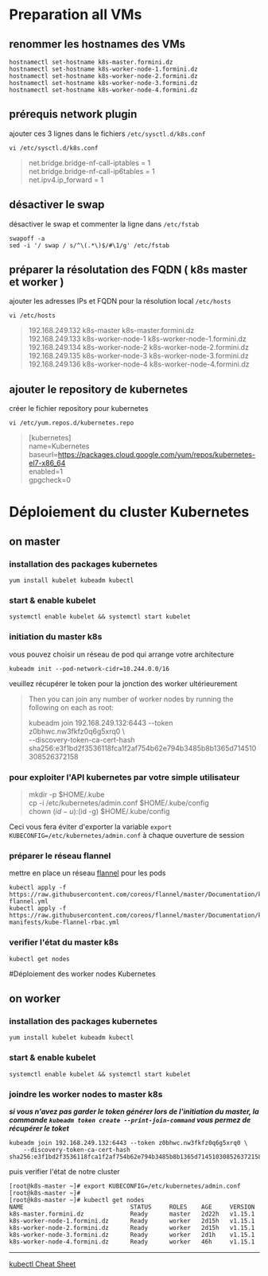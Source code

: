 # Preparation all VMs
## renommer les hostnames des VMs
```shell
hostnamectl set-hostname k8s-master.formini.dz
hostnamectl set-hostname k8s-worker-node-1.formini.dz
hostnamectl set-hostname k8s-worker-node-2.formini.dz
hostnamectl set-hostname k8s-worker-node-3.formini.dz
hostnamectl set-hostname k8s-worker-node-4.formini.dz
```
## prérequis network plugin
ajouter ces 3 lignes dans le fichiers `/etc/sysctl.d/k8s.conf`
```shell
vi /etc/sysctl.d/k8s.conf
```
>net.bridge.bridge-nf-call-iptables = 1  
>net.bridge.bridge-nf-call-ip6tables = 1  
>net.ipv4.ip_forward = 1  

## désactiver le swap
désactiver le swap et commenter la ligne dans `/etc/fstab`
```shell
swapoff -a
sed -i '/ swap / s/^\(.*\)$/#\1/g' /etc/fstab
```

## préparer la résolutation des FQDN ( k8s master et worker )
ajouter les adresses IPs et FQDN pour la résolution local `/etc/hosts`
```shell
vi /etc/hosts
```
>192.168.249.132		k8s-master			    k8s-master.formini.dz  
>192.168.249.133		k8s-worker-node-1	  k8s-worker-node-1.formini.dz  
>192.168.249.134		k8s-worker-node-2	  k8s-worker-node-2.formini.dz  
>192.168.249.135		k8s-worker-node-3	  k8s-worker-node-3.formini.dz  
>192.168.249.136		k8s-worker-node-4	  k8s-worker-node-4.formini.dz  

## ajouter le repository de kubernetes
créer le fichier repository pour kubernetes
```shell
vi /etc/yum.repos.d/kubernetes.repo
```
>[kubernetes]  
>name=Kubernetes  
>baseurl=https://packages.cloud.google.com/yum/repos/kubernetes-el7-x86_64  
>enabled=1  
>gpgcheck=0  

# Déploiement du cluster Kubernetes
## on master
### installation des packages kubernetes
```shell
yum install kubelet kubeadm kubectl
```
### start & enable kubelet
```shell
systemctl enable kubelet && systemctl start kubelet
```
### initiation du master k8s
vous pouvez choisir un réseau de pod qui arrange votre architecture
```shell
kubeadm init --pod-network-cidr=10.244.0.0/16
```
veuillez récupérer le token pour la jonction des worker ultérieurement 
>Then you can join any number of worker nodes by running the following on each as root:  
>  
>kubeadm join 192.168.249.132:6443 --token z0bhwc.nw3fkfz0q6g5xrq0 \  
>    --discovery-token-ca-cert-hash sha256:e3f1bd2f3536118fca1f2af754b62e794b3485b8b1365d714510308526372158     

### pour exploiter l'API kubernetes par votre simple utilisateur 
>mkdir -p $HOME/.kube  
>cp -i /etc/kubernetes/admin.conf $HOME/.kube/config  
>chown $(id -u):$(id -g) $HOME/.kube/config  

Ceci vous fera éviter d'exporter la variable `export KUBECONFIG=/etc/kubernetes/admin.conf` à chaque ouverture de session
### préparer le réseau flannel
mettre en place un réseau [flannel](https://coreos.com/flannel/docs/latest/?source=post_page---------------------------) pour les pods
```shell
kubectl apply -f https://raw.githubusercontent.com/coreos/flannel/master/Documentation/kube-flannel.yml
kubectl apply -f https://raw.githubusercontent.com/coreos/flannel/master/Documentation/k8s-manifests/kube-flannel-rbac.yml
```
### verifier l'état du master k8s
```shell
kubectl get nodes
```

#Déploiement des worker nodes Kubernetes
## on worker
### installation des packages kubernetes
```shell
yum install kubelet kubeadm kubectl
```
### start & enable kubelet
```shell
systemctl enable kubelet && systemctl start kubelet
```
### joindre les worker nodes to master k8s
***si vous n'avez pas garder le token générer lors de l'initiation du master, 
la commande `kubeadm token create --print-join-command` vous permez de récupérer le toket***
```shell
kubeadm join 192.168.249.132:6443 --token z0bhwc.nw3fkfz0q6g5xrq0 \  
    --discovery-token-ca-cert-hash sha256:e3f1bd2f3536118fca1f2af754b62e794b3485b8b1365d714510308526372158  
```
puis verifier l'état de notre cluster
```shell
[root@k8s-master ~]# export KUBECONFIG=/etc/kubernetes/admin.conf  
[root@k8s-master ~]#  
[root@k8s-master ~]# kubectl get nodes  
NAME                              STATUS     ROLES    AGE     VERSION  
k8s-master.formini.dz             Ready      master   2d22h   v1.15.1  
k8s-worker-node-1.formini.dz      Ready      worker   2d15h   v1.15.1  
k8s-worker-node-2.formini.dz      Ready      worker   2d15h   v1.15.1  
k8s-worker-node-3.formini.dz      Ready      worker   2d1h    v1.15.1  
k8s-worker-node-4.formini.dz      Ready      worker   46h     v1.15.1  
```

---------------------------------------
[kubectl Cheat Sheet](https://kubernetes.io/docs/reference/kubectl/cheatsheet/?source=post_page---------------------------)
